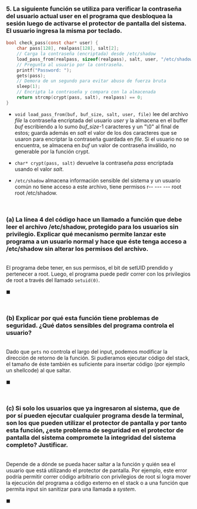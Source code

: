 ### 5. La siguiente función se utiliza para verificar la contraseña del usuario actual user en el programa que desbloquea la sesión luego de activarse el protector de pantalla del sistema. El usuario ingresa la misma por teclado.

```C
bool check_pass(const char* user) {
    char pass[128], realpass[128], salt[2];
    // Carga la contraseña (encriptada) desde /etc/shadow
    load_pass_from(realpass, sizeof(realpass), salt, user, "/etc/shadow");
    // Pregunta al usuario por la contraseña.
    printf("Password: ");
    gets(pass);
    // Demora de un segundo para evitar abuso de fuerza bruta
    sleep(1);
    // Encripta la contraseña y compara con la almacenada
    return strcmp(crypt(pass, salt), realpass) == 0;
}
```
- `void load_pass_from(buf, buf_size, salt, user, file)` lee del archivo *file* la contraseña encriptada del usuario *user* y la almacena en el buffer *buf* escribiendo a lo sumo *buf_size*-1 caracteres y un "\0" al final de estos; guarda además en *salt* el valor de los dos caracteres que se usaron para encriptar la contraseña guardada en *file*. Si el usuario no se encuentra, se almacena en *buf* un valor de contraseña inválido, no generable por la función crypt.

- `char* crypt(pass, salt)` devuelve la contraseña *pass* encriptada usando el valor *salt*. 

- `/etc/shadow` almacena información sensible del sistema y un usuario común no tiene acceso a este archivo, tiene permisos r-- --- --- root root /etc/shadow.

<br>

### (a) La línea 4 del código hace un llamado a función que debe leer el archivo /etc/shadow, protegido para los usuarios sin privilegio. Explicar qué mecanismo permite lanzar este programa a un usuario normal y hace que éste tenga acceso a /etc/shadow sin alterar los permisos del archivo.

\
El programa debe tener, en sus permisos, el bit de setUID prendido y pertenecer a root. Luego, el programa puede pedir correr con los privilegios de root a través del llamado `setuid(0)`.

$\blacksquare$


<br>

### (b) Explicar por qué esta función tiene problemas de seguridad. ¿Qué datos sensibles del programa controla el usuario?

\
Dado que `gets` no controla el largo del input, podemos modificar la dirección de retorno de la función. Si pudieramos ejecutar código del stack, el tamaño de éste también es suficiente para insertar código (por ejemplo un shellcode) al que saltar. 

$\blacksquare$


<br>

### (c) Si solo los usuarios que ya ingresaron al sistema, que de por sí pueden ejecutar cualquier programa desde la terminal, son los que pueden utilizar el protector de pantalla y por tanto esta función, ¿este problema de seguridad en el protector de pantalla del sistema compromete la integridad del sistema completo? Justificar.

\
Depende de a dónde se pueda hacer saltar a la función y quién sea el usuario que está utilizando el protector de pantalla. Por ejemplo, este error podría permitir correr código arbitrario con privilegios de root si logra mover la ejecución del programa a código externo en el stack o a una función que permita input sin sanitizar para una llamada a *system*.

$\blacksquare$
